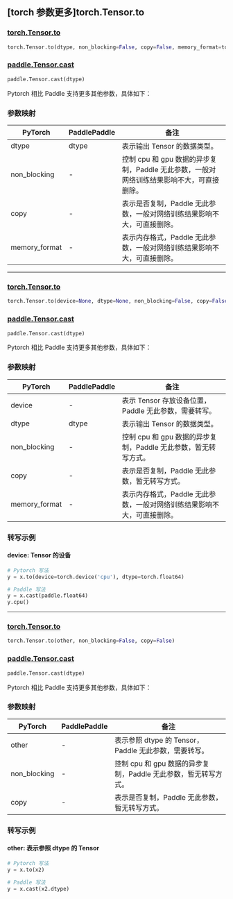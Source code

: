 ## [torch 参数更多]torch.Tensor.to

### [torch.Tensor.to](https://pytorch.org/docs/stable/generated/torch.Tensor.to.html#torch.Tensor.to)

```python
torch.Tensor.to(dtype, non_blocking=False, copy=False, memory_format=torch.preserve_format)
```

### [paddle.Tensor.cast](https://www.paddlepaddle.org.cn/documentation/docs/zh/api/paddle/Tensor_cn.html#cast-dtype)

```python
paddle.Tensor.cast(dtype)
```

Pytorch 相比 Paddle 支持更多其他参数，具体如下：

### 参数映射

| PyTorch       | PaddlePaddle | 备注                                                                    |
| ------------- | ------------ | ----------------------------------------------------------------------- |
| dtype         | dtype        | 表示输出 Tensor 的数据类型。                                            |
| non_blocking  | -            | 控制 cpu 和 gpu 数据的异步复制，Paddle 无此参数，一般对网络训练结果影响不大，可直接删除。   |
| copy          | -            | 表示是否复制，Paddle 无此参数，一般对网络训练结果影响不大，可直接删除。   |
| memory_format | -            | 表示内存格式，Paddle 无此参数，一般对网络训练结果影响不大，可直接删除。 |

---

### [torch.Tensor.to](https://pytorch.org/docs/stable/generated/torch.Tensor.to.html#torch.Tensor.to)

```python
torch.Tensor.to(device=None, dtype=None, non_blocking=False, copy=False, memory_format=torch.preserve_format)
```

### [paddle.Tensor.cast](https://www.paddlepaddle.org.cn/documentation/docs/zh/api/paddle/Tensor_cn.html#cast-dtype)

```python
paddle.Tensor.cast(dtype)
```

Pytorch 相比 Paddle 支持更多其他参数，具体如下：

### 参数映射

| PyTorch       | PaddlePaddle | 备注                                                                    |
| ------------- | ------------ | ----------------------------------------------------------------------- |
| device        | -            | 表示 Tensor 存放设备位置，Paddle 无此参数，需要转写。               |
| dtype         | dtype        | 表示输出 Tensor 的数据类型。                                            |
| non_blocking  | -            | 控制 cpu 和 gpu 数据的异步复制，Paddle 无此参数，暂无转写方式。                   |
| copy          | -            | 表示是否复制，Paddle 无此参数，暂无转写方式。                                     |
| memory_format | -            | 表示内存格式，Paddle 无此参数，一般对网络训练结果影响不大，可直接删除。 |

### 转写示例

#### device: Tensor 的设备

```python
# Pytorch 写法
y = x.to(device=torch.device('cpu'), dtype=torch.float64)

# Paddle 写法
y = x.cast(paddle.float64)
y.cpu()
```

---

### [torch.Tensor.to](https://pytorch.org/docs/stable/generated/torch.Tensor.to.html#torch.Tensor.to)

```python
torch.Tensor.to(other, non_blocking=False, copy=False)
```

### [paddle.Tensor.cast](https://www.paddlepaddle.org.cn/documentation/docs/zh/api/paddle/Tensor_cn.html#cast-dtype)

```python
paddle.Tensor.cast(dtype)
```

Pytorch 相比 Paddle 支持更多其他参数，具体如下：

### 参数映射

| PyTorch      | PaddlePaddle | 备注                                                      |
| ------------ | ------------ | --------------------------------------------------------- |
| other        | -            | 表示参照 dtype 的 Tensor，Paddle 无此参数，需要转写。 |
| non_blocking | -            | 控制 cpu 和 gpu 数据的异步复制，Paddle 无此参数，暂无转写方式。     |
| copy         | -            | 表示是否复制，Paddle 无此参数，暂无转写方式。                       |

### 转写示例

#### other: 表示参照 dtype 的 Tensor

```python
# Pytorch 写法
y = x.to(x2)

# Paddle 写法
y = x.cast(x2.dtype)
```
